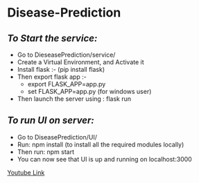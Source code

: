 # Disease-Prediction

## _*To Start the service:*_
* Go to DieseasePrediction/service/
* Create a Virtual Environment, and Activate it
* Install flask :- (pip install flask)
* Then export flask app :-
  * export FLASK_APP=app.py
  * set FLASK_APP=app.py (for windows user)
* Then launch the server using : flask run

## _*To run UI on server:*_
* Go to DiseasePrediction/UI/
* Run: npm install (to install all the required modules locally)
* Then run: npm start
* You can now see that UI is up and running on localhost:3000


[Youtube Link](https://www.youtube.com/watch?v=hg1pL5z6VLw)

